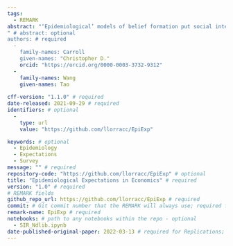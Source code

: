 ```yaml
---
tags:
  - REMARK
abstract: "‘Epidemiological’ models of belief formation put social interactions at their core; such models are the main (almost, the only) kind of tool used by scholars who are not economists to study the dynamics of beliefs in populations.  We survey the literature in which economists attempting to model the consequences of beliefs about the future -- ‘expectations’ -- have employed a full-fledged epidemiological approach to explore an economic question.  We draw connections to related work on ‘contagion’ narrative economics, news/rumor spreading, and the spread of internet memes. We conclude by arguing that a number of independent developments have recently converged to make epidemiological expectations (`EE') modeling more feasible and appealing than in the past."
" # abstract: optional
authors: # required
  -
    family-names: Carroll
    given-names: "Christopher D."
    orcid: "https://orcid.org/0000-0003-3732-9312"
  -
    family-names: Wang
    given-names: Tao
    
cff-version: "1.1.0" # required 
date-released: 2021-09-29 # required
identifiers: # optional
  - 
    type: url
    value: "https://github.com/llorracc/EpiExp"

keywords: # optional
  - Epidemiology
  - Expectations
  - Survey
message: "" # required
repository-code: "https://github.com/llorracc/EpiExp" # optional
title: "Epidemiological Expectations in Economics" # required
version: "1.0" # required
# REMARK fields
github_repo_url: https://github.com/llorracc/EpiExp # required 
commit: # Git commit number that the REMARK will always use; required for "frozen" remarks, optional for "draft" remarks
remark-name: EpiExp # required 
notebooks: # path to any notebooks within the repo - optional
  - SIR_Ndlib.ipynb
date-published-original-paper: 2022-03-13 # required for Replications; optional for Reproductions
---
```

